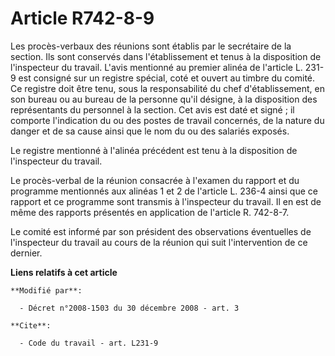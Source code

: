 # Article R742-8-9

Les procès-verbaux des réunions sont établis par le secrétaire de la section. Ils sont conservés dans l'établissement et
tenus à la disposition de l'inspecteur du travail. L'avis mentionné au premier alinéa de l'article L. 231-9 est consigné sur
un registre spécial, coté et ouvert au timbre du comité. Ce registre doit être tenu, sous la responsabilité du chef
d'établissement, en son bureau ou au bureau de la personne qu'il désigne, à la disposition des représentants du personnel à
la section. Cet avis est daté et signé ; il comporte l'indication du ou des postes de travail concernés, de la nature du
danger et de sa cause ainsi que le nom du ou des salariés exposés.

Le registre mentionné à l'alinéa précédent est tenu à la disposition de l'inspecteur du travail.

Le procès-verbal de la réunion consacrée à l'examen du rapport et du programme mentionnés aux alinéas 1 et 2 de l'article L.
236-4 ainsi que ce rapport et ce programme sont transmis à l'inspecteur du travail. Il en est de même des rapports présentés
en application de l'article R. 742-8-7.

Le comité est informé par son président des observations éventuelles de l'inspecteur du travail au cours de la réunion qui
suit l'intervention de ce dernier.

**Liens relatifs à cet article**

	**Modifié par**:

	  - Décret n°2008-1503 du 30 décembre 2008 - art. 3

	**Cite**:

	  - Code du travail - art. L231-9
